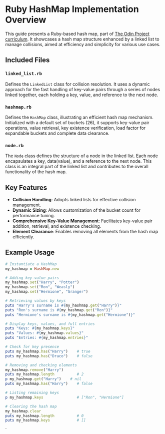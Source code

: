 # Ruby HashMap Implementation Overview

This guide presents a Ruby-based hash map, part of [The Odin Project curriculum](https://www.theodinproject.com/lessons/ruby-hashmap). It showcases a hash map structure enhanced by a linked list to manage collisions, aimed at efficiency and simplicity for various use cases.

## Included Files

### `linked_list.rb`

Defines the `LinkedList` class for collision resolution. It uses a dynamic approach for the fast handling of key-value pairs through a series of nodes linked together, each holding a key, value, and reference to the next node.

### `hashmap.rb`

Defines the `HashMap` class, illustrating an efficient hash map mechanism. Initialized with a default set of buckets (26), it supports key-value pair operations, value retrieval, key existence verification, load factor for expandable buckets and complete data clearance.

### `node.rb`

The `Node` class defines the structure of a node in the linked list. Each node encapsulates a key, data(value), and a reference to the next node. This class is an integral part of the linked list and contributes to the overall functionality of the hash map.

## Key Features

- **Collision Handling**: Adopts linked lists for effective collision management.
- **Dynamic Sizing**: Allows customization of the bucket count for performance tuning.
- **Comprehensive Key-Value Management**: Facilitates key-value pair addition, retrieval, and existence checking.
- **Element Clearance**: Enables removing all elements from the hash map efficiently.

## Example Usage

```ruby
# Instantiate a HashMap
my_hashmap = HashMap.new

# Adding key-value pairs
my_hashmap.set("Harry", "Potter")
my_hashmap.set("Ron", "Weasly")
my_hashmap.set("Hermione", "Granger")

# Retrieving values by keys
puts "Harry's surname is #{my_hashmap.get("Harry")}"
puts "Ron's surname is #{my_hashmap.get("Ron")}"
puts "Hermione's surname is #{my_hashmap.get("Hermione")}"

# Display keys, values, and full entries
puts "Keys: #{my_hashmap.keys}"
puts "Values: #{my_hashmap.values}"
puts "Entries: #{my_hashmap.entries}"

# Check for key presence
puts my_hashmap.has("Harry")    # true
puts my_hashmap.has("Draco")    # false

# Removing and checking elements
my_hashmap.remove("Harry")
puts my_hashmap.length          # 2
p my_hashmap.get("Harry")    # nil
puts my_hashmap.has("Harry")    # false

# Listing remaining keys
p my_hashmap.keys               # ["Ron", "Hermione"]

# Clearing the hash map
my_hashmap.clear
puts my_hashmap.length          # 0
puts my_hashmap.keys            # []

```

`
